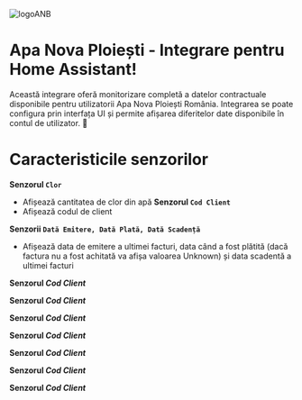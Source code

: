 ![logoANB](https://github.com/user-attachments/assets/dbf1a8c1-7c53-41f3-98b2-a61be7e16dde)
# Apa Nova Ploiești - Integrare pentru Home Assistant!
Această integrare oferă monitorizare completă a datelor contractuale disponibile pentru utilizatorii Apa Nova Ploiești România. Integrarea se poate configura prin interfața UI și permite afișarea diferitelor date disponibile în contul de utilizator. 🚀
# Caracteristicile senzorilor
**Senzorul `Clor`**
  - Afișează cantitatea de clor din apă
**Senzorul `Cod Client`**
  - Afișează codul de client

**Senzorii `Dată Emitere, Dată Plată, Dată Scadență`**
  - Afișează data de emitere a ultimei facturi, data când a fost plătită (dacă factura nu a fost achitată va afișa valoarea Unknown) și data scadentă a ultimei facturi

**Senzorul _Cod Client_**

**Senzorul _Cod Client_**

**Senzorul _Cod Client_**

**Senzorul _Cod Client_**

**Senzorul _Cod Client_**

**Senzorul _Cod Client_**

**Senzorul _Cod Client_**
